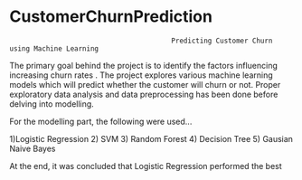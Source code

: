 # CustomerChurnPrediction
                                            Predicting Customer Churn using Machine Learning



The primary goal behind the project is to identify the factors influencing increasing churn rates . The project explores various machine learning models which will 
predict whether the customer will churn or not. Proper exploratory data analysis and data preprocessing has been done before delving into modelling.

For the modelling part, the following were used...

1)Logistic Regression
2) SVM
3) Random Forest
4) Decision Tree
5) Gausian Naive Bayes


At the end, it was concluded that Logistic Regression performed the best

